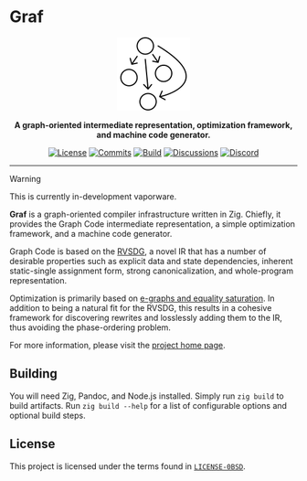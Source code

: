 # Graf

<div align="center">
    <img src="graf.svg"
         width="128"
         alt="Graf" />
</div>

<p align="center">
    <strong>
        A graph-oriented intermediate representation, optimization framework,
        and machine code generator.
    </strong>
</p>

<div align="center">

[![License](https://img.shields.io/github/license/vezel-dev/graf?color=brown)](LICENSE-0BSD)
[![Commits](https://img.shields.io/github/commit-activity/m/vezel-dev/graf/master?label=commits&color=slateblue)](https://github.com/vezel-dev/graf/commits/master)
[![Build](https://img.shields.io/github/actions/workflow/status/vezel-dev/graf/build.yml?branch=master)](https://github.com/vezel-dev/graf/actions/workflows/build.yml)
[![Discussions](https://img.shields.io/github/discussions/vezel-dev/graf?color=teal)](https://github.com/vezel-dev/graf/discussions)
[![Discord](https://img.shields.io/discord/960716713136095232?color=peru&label=discord)](https://discord.gg/uD8maMVVFX)

</div>

--------------------------------------------------------------------------------

> [!WARNING]
> This is currently in-development vaporware.

**Graf** is a graph-oriented compiler infrastructure written in Zig. Chiefly, it
provides the Graph Code intermediate representation, a simple optimization
framework, and a machine code generator.

Graph Code is based on the [RVSDG](https://dl.acm.org/doi/abs/10.1145/3391902),
a novel IR that has a number of desirable properties such as explicit data and
state dependencies, inherent static-single assignment form, strong
canonicalization, and whole-program representation.

Optimization is primarily based on
[e-graphs and equality saturation](https://dl.acm.org/doi/10.1145/3434304). In
addition to being a natural fit for the RVSDG, this results in a cohesive
framework for discovering rewrites and losslessly adding them to the IR, thus
avoiding the phase-ordering problem.

For more information, please visit the
[project home page](https://docs.vezel.dev/graf).

## Building

You will need Zig, Pandoc, and Node.js installed. Simply run `zig build` to
build artifacts. Run `zig build --help` for a list of configurable options and
optional build steps.

## License

This project is licensed under the terms found in
[`LICENSE-0BSD`](LICENSE-0BSD).
